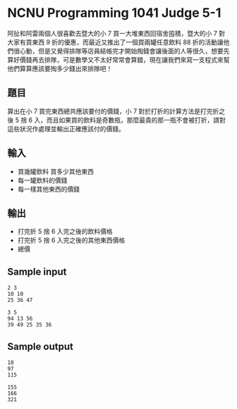﻿# NCNU Programming 1041 Judge 5-1

阿扯和阿雷兩個人很喜歡去暨大的小 7 買一大堆東西回宿舍囤積，暨大的小 7 對大家有買東西 9 折的優惠，而最近又推出了一個買兩罐任意飲料 88 折的活動讓他們很心動，但是又覺得排隊等店員結帳完才開始掏錢會讓後面的人等很久，想要先算好價錢再去排隊，可是數學又不太好常常會算錯，現在讓我們來寫一支程式來幫他們算算應該要掏多少錢出來排隊吧！

## 題目

算出在小 7 買完東西總共應該要付的價錢，小 7 對於打折的計算方法是打完折之後 5 捨 6 入，而且如果買的飲料是奇數瓶，那麼最貴的那一瓶不會被打折，請對這些狀況作處理並輸出正確應該付的價錢。

## 輸入

- 買幾罐飲料 買多少其他東西
- 每一罐飲料的價錢
- 每一樣其他東西的價錢

## 輸出

- 打完折 5 捨 6 入完之後的飲料價格
- 打完折 5 捨 6 入完之後的其他東西價格
- 總價

## Sample input

```
2 3
10 10
25 36 47
```

```
3 5
94 13 56
39 49 25 35 36
```

## Sample output

```
18
97
115
```

```
155
166
321
```

